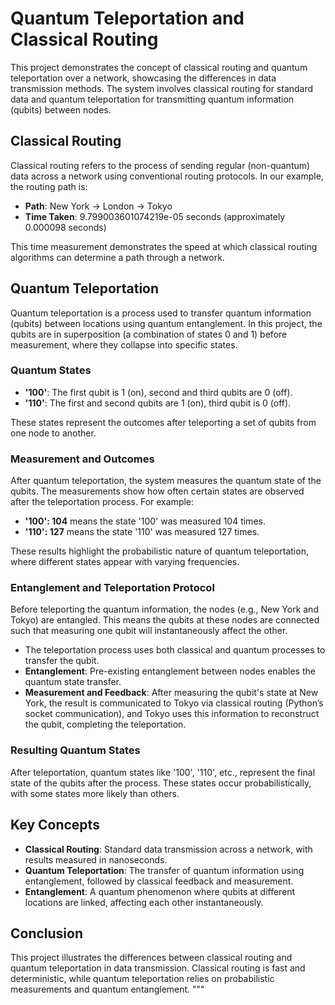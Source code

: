 # Quantum Teleportation and Classical Routing

This project demonstrates the concept of classical routing and quantum teleportation over a network, showcasing the differences in data transmission methods. The system involves classical routing for standard data and quantum teleportation for transmitting quantum information (qubits) between nodes.

## Classical Routing

Classical routing refers to the process of sending regular (non-quantum) data across a network using conventional routing protocols. In our example, the routing path is:

- **Path**: New York → London → Tokyo
- **Time Taken**: 9.799003601074219e-05 seconds (approximately 0.000098 seconds)

This time measurement demonstrates the speed at which classical routing algorithms can determine a path through a network.

## Quantum Teleportation

Quantum teleportation is a process used to transfer quantum information (qubits) between locations using quantum entanglement. In this project, the qubits are in superposition (a combination of states 0 and 1) before measurement, where they collapse into specific states.

### Quantum States

- **'100'**: The first qubit is 1 (on), second and third qubits are 0 (off).
- **'110'**: The first and second qubits are 1 (on), third qubit is 0 (off).

These states represent the outcomes after teleporting a set of qubits from one node to another.

### Measurement and Outcomes

After quantum teleportation, the system measures the quantum state of the qubits. The measurements show how often certain states are observed after the teleportation process. For example:

- **'100': 104** means the state '100' was measured 104 times.
- **'110': 127** means the state '110' was measured 127 times.

These results highlight the probabilistic nature of quantum teleportation, where different states appear with varying frequencies.

### Entanglement and Teleportation Protocol

Before teleporting the quantum information, the nodes (e.g., New York and Tokyo) are entangled. This means the qubits at these nodes are connected such that measuring one qubit will instantaneously affect the other.

- The teleportation process uses both classical and quantum processes to transfer the qubit.
- **Entanglement**: Pre-existing entanglement between nodes enables the quantum state transfer.
- **Measurement and Feedback**: After measuring the qubit's state at New York, the result is communicated to Tokyo via classical routing (Python’s socket communication), and Tokyo uses this information to reconstruct the qubit, completing the teleportation.

### Resulting Quantum States

After teleportation, quantum states like '100', '110', etc., represent the final state of the qubits after the process. These states occur probabilistically, with some states more likely than others.

## Key Concepts

- **Classical Routing**: Standard data transmission across a network, with results measured in nanoseconds.
- **Quantum Teleportation**: The transfer of quantum information using entanglement, followed by classical feedback and measurement.
- **Entanglement**: A quantum phenomenon where qubits at different locations are linked, affecting each other instantaneously.

## Conclusion

This project illustrates the differences between classical routing and quantum teleportation in data transmission. Classical routing is fast and deterministic, while quantum teleportation relies on probabilistic measurements and quantum entanglement.
"""
